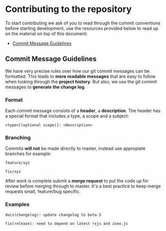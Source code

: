 # Contributing to the repository

To start contributing we ask of you to read through the commit conventions before starting development, use the resources provided below to read up on the material on top of this document:

- [Commit Message Guidelines](https://www.conventionalcommits.org/en/v1.0.0-beta.2/#summary)

## Commit Message Guidelines

We have very precise rules over how our git commit messages can be formatted. This leads to **more readable messages** that are easy to follow when looking through the **project history**. But also, we use the git commit messages to **generate the change log**.

### Format

Each commit message consists of a **header**, a **description**. The header has a special format that includes a type, a scope and a subject:

```
<type>[(optional scope)]: <description>
```

### Branching

Commits **will not** be made directly to master, instead use appropiate branches for example:

```
feature/xyz

fix/xyz
```

After work is complete submit a **merge request** to put the code up for review before merging through to master. It's a best practice to keep merge requests small, feature/bug specific.

### Examples

```
docs(changelog): update changelog to beta.5
```

```
fix(release): need to depend on latest rxjs and zone.js
```
